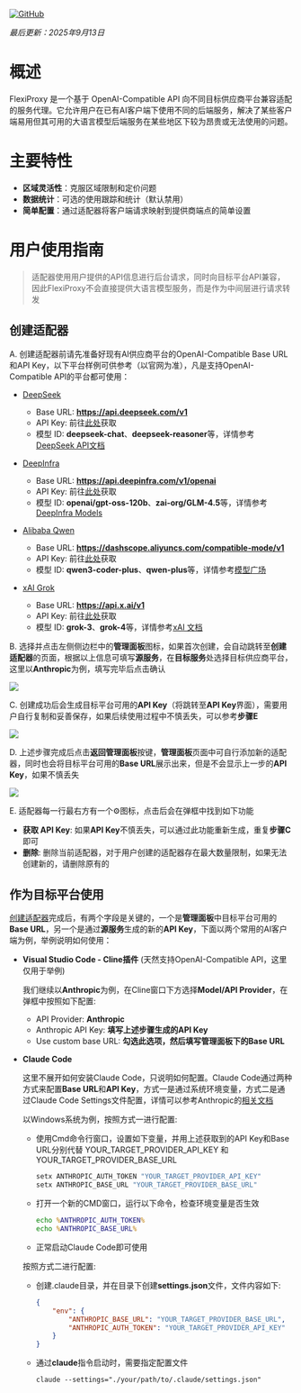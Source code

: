 [![GitHub](https://img.shields.io/badge/GitHub-0.5.1-blue?logo=github)](https://github.com/SanChai20/Flexi-Proxy) 

*最后更新：2025年9月13日*

# 概述

FlexiProxy 是一个基于 OpenAI-Compatible API 向不同目标供应商平台兼容适配的服务代理。它允许用户在已有AI客户端下使用不同的后端服务，解决了某些客户端易用但其可用的大语言模型后端服务在某些地区下较为昂贵或无法使用的问题。

# 主要特性

- **区域灵活性**：克服区域限制和定价问题
- **数据统计**：可选的使用跟踪和统计（默认禁用）
- **简单配置**：通过适配器将客户端请求映射到提供商端点的简单设置

# 用户使用指南

> 适配器使用用户提供的API信息进行后台请求，同时向目标平台API兼容，因此FlexiProxy不会直接提供大语言模型服务，而是作为中间层进行请求转发

## 创建适配器

A. 创建适配器前请先准备好现有AI供应商平台的OpenAI-Compatible Base URL和API Key，以下平台样例可供参考（以官网为准），凡是支持OpenAI-Compatible API的平台都可使用：

- [DeepSeek](https://www.deepseek.com/)
    - Base URL: **https://api.deepseek.com/v1**
    - API Key: 前往[此处](https://platform.deepseek.com/)获取
    - 模型 ID: **deepseek-chat**、**deepseek-reasoner**等，详情参考[DeepSeek API文档](https://api-docs.deepseek.com/)

- [DeepInfra](https://deepinfra.com/)
    - Base URL: **https://api.deepinfra.com/v1/openai**
    - API Key: 前往[此处](https://deepinfra.com/dash/api_keys)获取
    - 模型 ID: **openai/gpt-oss-120b**、**zai-org/GLM-4.5**等，详情参考[DeepInfra Models](https://deepinfra.com/models)

- [Alibaba Qwen](https://bailian.console.aliyun.com/)
    - Base URL: **https://dashscope.aliyuncs.com/compatible-mode/v1**
    - API Key: 前往[此处](https://bailian.console.aliyun.com/?tab=model#/api-key)获取
    - 模型 ID: **qwen3-coder-plus**、**qwen-plus**等，详情参考[模型广场](https://bailian.console.aliyun.com/)

- [xAI Grok](https://x.ai/)
    - Base URL: **https://api.x.ai/v1**
    - API Key: 前往[此处](https://console.x.ai/team/default/api-keys)获取
    - 模型 ID: **grok-3**、**grok-4**等，详情参考[xAI 文档](https://docs.x.ai/docs/models)


B. 选择并点击左侧侧边栏中的**管理面板**图标，如果首次创建，会自动跳转至**创建适配器**的页面，根据以上信息可填写**源服务**，在**目标服务**处选择目标供应商平台，这里以**Anthropic**为例，填写完毕后点击确认

![](https://flexiproxy.com/screenshots/zh/createadapter.PNG)


C. 创建成功后会生成目标平台可用的**API Key**（将跳转至**API Key**界面），需要用户自行复制和妥善保存，如果后续使用过程中不慎丢失，可以参考**步骤E**

![](https://flexiproxy.com/screenshots/zh/apikey.PNG)


D. 上述步骤完成后点击**返回管理面板**按键，**管理面板**页面中可自行添加新的适配器，同时也会将目标平台可用的**Base URL**展示出来，但是不会显示上一步的**API Key**，如果不慎丢失

![](https://flexiproxy.com/screenshots/zh/management.PNG)

E. 适配器每一行最右方有一个⚙图标，点击后会在弹框中找到如下功能
- **获取 API Key**: 如果**API Key**不慎丢失，可以通过此功能重新生成，重复**步骤C**即可
- **删除**: 删除当前适配器，对于用户创建的适配器存在最大数量限制，如果无法创建新的，请删除原有的


## 作为目标平台使用

[创建适配器](#创建适配器)完成后，有两个字段是关键的，一个是**管理面板**中目标平台可用的**Base URL**，另一个是通过**源服务**生成的新的**API Key**，下面以两个常用的AI客户端为例，举例说明如何使用：

- **Visual Studio Code - Cline插件** (天然支持OpenAI-Compatible API，这里仅用于举例)

    我们继续以**Anthropic**为例，在Cline窗口下方选择**Model/API Provider**，在弹框中按照如下配置:

    - API Provider: **Anthropic**
    - Anthropic API Key: **填写上述步骤生成的API Key** 
    - Use custom base URL: **勾选此选项，然后填写管理面板下的Base URL**

- **Claude Code**

    这里不展开如何安装Claude Code，只说明如何配置。Claude Code通过两种方式来配置**Base URL**和**API Key**，方式一是通过系统环境变量，方式二是通过Claude Code Settings文件配置，详情可以参考Anthropic的[相关文档](https://docs.anthropic.com/en/docs/claude-code/llm-gateway#litellm-configuration)
    
    以Windows系统为例，按照方式一进行配置:

    - 使用Cmd命令行窗口，设置如下变量，并用上述获取到的API Key和Base URL分别代替 YOUR_TARGET_PROVIDER_API_KEY 和 YOUR_TARGET_PROVIDER_BASE_URL
        ```cmd
        setx ANTHROPIC_AUTH_TOKEN "YOUR_TARGET_PROVIDER_API_KEY"
        setx ANTHROPIC_BASE_URL "YOUR_TARGET_PROVIDER_BASE_URL"
        ```
    - 打开一个新的CMD窗口，运行以下命令，检查环境变量是否生效
        ```cmd
        echo %ANTHROPIC_AUTH_TOKEN%
        echo %ANTHROPIC_BASE_URL%
        ```
    - 正常启动Claude Code即可使用

    按照方式二进行配置:

    - 创建.claude目录，并在目录下创建**settings.json**文件，文件内容如下:
        ```json
        {
            "env": {
                "ANTHROPIC_BASE_URL": "YOUR_TARGET_PROVIDER_BASE_URL",
                "ANTHROPIC_AUTH_TOKEN": "YOUR_TARGET_PROVIDER_API_KEY"
            }
        }
        ```
    - 通过**claude**指令启动时，需要指定配置文件
        ```
        claude --settings="./your/path/to/.claude/settings.json"
        ```